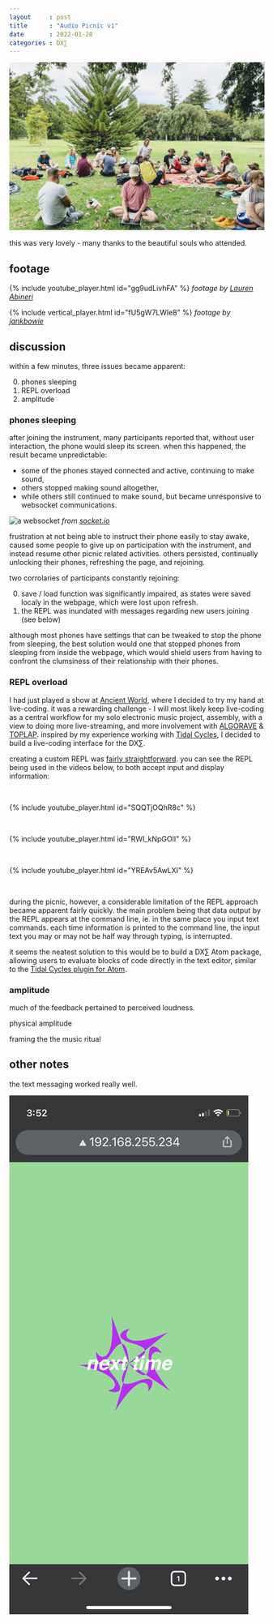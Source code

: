 ```yaml
---
layout     : post
title      : "Audio Picnic v1"
date       : 2022-01-20
categories : DX∑
---
```


![beautiful souls](/etc/images/audio_picnic_v1_wide.jpg)

this was very lovely - many thanks to the beautiful souls who attended.

##	footage

{% include youtube_player.html id="gg9udLivhFA" %}
*footage by [Lauren Abineri](https://linktr.ee/laurenabineri)*

{% include vertical_player.html id="fU5gW7LWle8" %}
*footage by [jankbowie](https://www.instagram.com/jankbowie/)*

##	discussion

within a few minutes, three issues became apparent:

0.	phones sleeping
0.	REPL overload
0.	amplitude

###	phones sleeping

after joining the instrument, many participants reported that, without user interaction, the phone would sleep its screen.  when this happened, the result became unpredictable:
-	some of the phones stayed connected and active, continuing to make sound,
-	others stopped making sound altogether,
-	while others still continued to make sound, but became unresponsive to websocket communications.

![a websocket](https://socket.io/images/bidirectional-communication.png)
*from [socket.io](https://socket.io/docs/v4/)*

frustration at not being able to instruct their phone easily to stay awake, caused some people to give up on participation with the instrument, and instead resume other picnic related activities.  others persisted, continually unlocking their phones, refreshing the page, and rejoining.

two corrolaries of participants constantly rejoining:

0.	save / load function was significantly impaired, as states were saved localy in the webpage, which were lost upon refresh.
0.	the REPL was inundated with messages regarding new users joining (see below)

although most phones have settings that can be tweaked to stop the phone from sleeping, the best solution would one that stopped phones from sleeping from inside the webpage, which would shield users from having to confront the clumsiness of their relationship with their phones.

###	REPL overload

I had just played a show at [Ancient World](https://www.instagram.com/p/CYc2Z-wvcve/), where I decided to try my hand at live-coding.  it was a rewarding challenge - I will most likely keep live-coding as a central workflow for my solo electronic music project, assembly, with a view to doing more live-streaming, and more involvement with [ALGORAVE](hhttps://algorave.com/about/) & [TOPLAP](https://toplap.org/about/).  inspired by my experience working with [Tidal Cycles](https://tidalcycles.org/), I decided to build a live-coding interface for the DX∑.  

creating a custom REPL was [fairly straightforward](https://nodejs.org/en/knowledge/REPL/how-to-create-a-custom-repl/).  you can see the REPL being used in the videos below, to both accept input and display information:

<br />

{% include youtube_player.html id="SQQTjOQhR8c" %}

<br />

{% include youtube_player.html id="RWI_kNpGOlI" %}

<br />

{% include youtube_player.html id="YREAv5AwLXI" %}

<br />

during the picnic, however, a considerable limitation of the REPL approach became apparent fairly quickly.  the main problem being that data output by the REPL appears at the command line, ie. in the same place you input text commands.  each time information is printed to the command line, the input text you may or may not be half way through typing, is interrupted.

it seems the neatest solution to this would be to build a DX∑ Atom package, allowing users to evaluate blocks of code directly in the text editor, similar to the [Tidal Cycles plugin for Atom](https://atom.io/packages/tidalcycles).

###	amplitude

much of the feedback pertained to perceived loudness.

physical amplitude

framing the the music ritual


##	other notes

the text messaging worked really well.

![next time](/etc/images/audio_picnic_v1_next_time.png)

